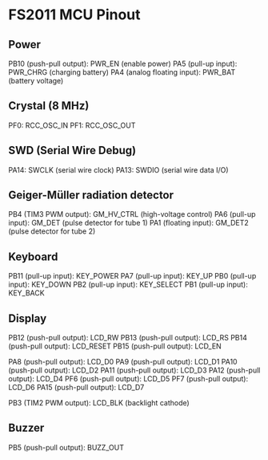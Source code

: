 # FS2011 MCU Pinout

## Power

PB10 (push-pull output): PWR_EN (enable power)
PA5 (pull-up input): PWR_CHRG (charging battery)
PA4 (analog floating input): PWR_BAT (battery voltage)

## Crystal (8 MHz)

PF0: RCC_OSC_IN
PF1: RCC_OSC_OUT

## SWD (Serial Wire Debug)

PA14: SWCLK (serial wire clock)
PA13: SWDIO (serial wire data I/O)

## Geiger-Müller radiation detector

PB4 (TIM3 PWM output): GM_HV_CTRL (high-voltage control)
PA6 (pull-up input): GM_DET (pulse detector for tube 1)
PA1 (floating input): GM_DET2 (pulse detector for tube 2)

## Keyboard

PB11 (pull-up input): KEY_POWER
PA7 (pull-up input): KEY_UP
PB0 (pull-up input): KEY_DOWN
PB2 (pull-up input): KEY_SELECT
PB1 (pull-up input): KEY_BACK

## Display

PB12 (push-pull output): LCD_RW
PB13 (push-pull output): LCD_RS
PB14 (push-pull output): LCD_RESET
PB15 (push-pull output): LCD_EN

PA8 (push-pull output): LCD_D0
PA9 (push-pull output): LCD_D1
PA10 (push-pull output): LCD_D2
PA11 (push-pull output): LCD_D3
PA12 (push-pull output): LCD_D4
PF6 (push-pull output): LCD_D5
PF7 (push-pull output): LCD_D6
PA15 (push-pull output): LCD_D7

PB3 (TIM2 PWM output): LCD_BLK (backlight cathode)

## Buzzer

PB5 (push-pull output): BUZZ_OUT
